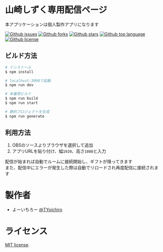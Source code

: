 # 山崎しずく専用配信ページ

本アプリケーションは個人製作アプリになります

[![Github issues](https://img.shields.io/github/issues/Yoichi-dev/yamzaki-shizuku-comment)](https://github.com/Yoichi-dev/yamzaki-shizuku-comment/issues)
[![Github forks](https://img.shields.io/github/forks/Yoichi-dev/yamzaki-shizuku-comment)](https://github.com/Yoichi-dev/yamzaki-shizuku-comment/network/members)
[![Github stars](https://img.shields.io/github/stars/Yoichi-dev/yamzaki-shizuku-comment)](https://github.com/Yoichi-dev/yamzaki-shizuku-comment/stargazers)
[![Github top language](https://img.shields.io/github/languages/top/Yoichi-dev/yamzaki-shizuku-comment)](https://github.com/Yoichi-dev/yamzaki-shizuku-comment/)
[![Github license](https://img.shields.io/github/license/Yoichi-dev/yamzaki-shizuku-comment)](https://github.com/Yoichi-dev/yamzaki-shizuku-comment/)

## ビルド方法

```bash
# インストール
$ npm install

# localhost:3000で起動
$ npm run dev

# 本番用ビルド
$ npm run build
$ npm run start

# 静的プロジェクトを生成
$ npm run generate
```

## 利用方法

1. OBSのソースよりブラウザを選択して追加
2. アプリURLを貼り付け、幅`1920`、高さ`1080`と入力

配信が始まれば自動でルームに接続開始し、ギフトが降ってきます\
また、配信中にエラーが発生した際は自動でリロードされ再度配信に接続されます

# 製作者

- よーいちろー [@TYoichiro](https://twitter.com/TYoichiro)

# ライセンス

[MIT license](https://en.wikipedia.org/wiki/MIT_License).
